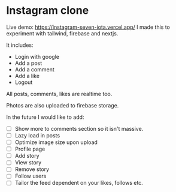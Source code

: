 # Instagram clone
Live demo: https://instagram-seven-iota.vercel.app/
I made this to experiment with tailwind, firebase and nextjs.

It includes:
- Login with google
- Add a post
- Add a comment
- Add a like
- Logout

All posts, comments, likes are realtime too.

Photos are also uploaded to firebase storage.

In the future I would like to add:
- [ ] Show more to comments section so it isn't massive.
- [ ] Lazy load in posts
- [ ] Optimize image size upon upload
- [ ] Profile page
- [ ] Add story
- [ ] View story
- [ ] Remove story
- [ ] Follow users
- [ ] Tailor the feed dependent on your likes, follows etc.
